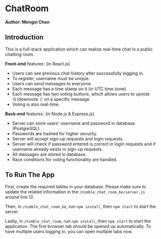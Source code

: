 # ChatRoom

**Author: Mengxi Chen**

## Introduction
This is a full-stack application which can realize real-time chat in a public chatting room.

**Front-end** features: (in React.js)
<ul>
    <li>Users can see previous chat history after successfully logging in. </li>
    <li>To register, username must be unique. </li>
    <li>Users can send messages to everyone. </li>
    <li>Each message has a time stamp on it (in UTC time zone). </li>
    <li>Each message has two voting buttons, which allows users to upvote &#8679;/downvote &#8681; on a specific message. </li>
    <li>Voting is also real-time. </li>
</ul>

**Back-end** features: (in Node.js & Express.js)
<ul>
    <li>Server can store users' username and password in database (PostgreSQL). </li>
    <li>Passwords are hashed for higher security. </li>
    <li>Server will accept sign-up requests and login requests. </li>
    <li>Server will check if password entered is correct in login requests and if username already exists in sign-up requests. </li>
    <li>All messages are stored in database. </li>
    <li>Race conditions for voting functionality are handled. </li>
</ul>

## To Run The App
First, create the required tables in your database. Please make sure to update the related information in the `/nimble_chat_room_be/server.js` around line 12.

Then, in `/nimble_chat_room_be`, run `npm install`, then `npm start` to start the server.

Lastly, in `/nimble_chat_room`, run `npm install`, then `npm start` to start the application. The first browser tab should be opened up automatically. To have multiple users logging in, you can open multiple tabs now.
